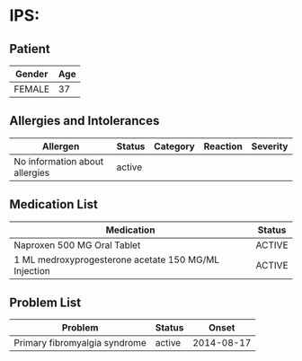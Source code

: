 # IPS:

## Patient

|Gender|Age|
|---|---|
|FEMALE|37|

## Allergies and Intolerances

|Allergen|Status|Category|Reaction|Severity|
|---|---|---|---|---|
|No information about allergies|active||||

## Medication List

|Medication|Status|
|---|---|
|Naproxen 500 MG Oral Tablet|ACTIVE|
|1 ML medroxyprogesterone acetate 150 MG/ML Injection|ACTIVE|

## Problem List

|Problem|Status|Onset|
|---|---|---|
|Primary fibromyalgia syndrome|active|2014-08-17|
